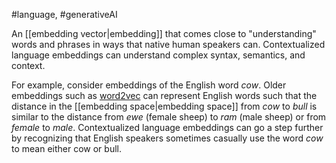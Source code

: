 #language, #generativeAI

An [[embedding vector|embedding]] that comes close to &quot;understanding&quot; words
and phrases in ways that native human speakers can. Contextualized language
embeddings can understand complex syntax, semantics, and context.

For example, consider embeddings of the English word <em>cow</em>. Older embeddings
such as <a href="https://wikipedia.org/wiki/Word2vec">word2vec</a> can represent English
words such that the distance in the [[embedding space|embedding space]]
from <em>cow</em> to <em>bull</em> is similar to the distance from <em>ewe</em> (female sheep) to
<em>ram</em> (male sheep) or from <em>female</em> to <em>male</em>. Contextualized language
embeddings can go a step further by recognizing that English speakers sometimes
casually use the word <em>cow</em> to mean either cow or bull.

